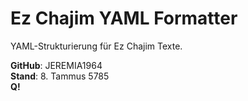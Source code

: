 # Ez Chajim YAML Formatter

YAML-Strukturierung für Ez Chajim Texte.

**GitHub**: JEREMIA1964  
**Stand**: 8. Tammus 5785  
**Q!**
